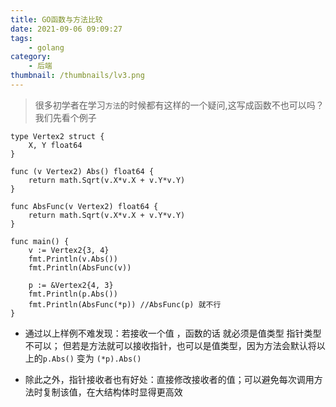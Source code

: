 ```yaml
---
title: GO函数与方法比较
date: 2021-09-06 09:09:27
tags:
    - golang   
category:
    - 后端
thumbnail: /thumbnails/lv3.png
---
```

>很多初学者在学习`方法`的时候都有这样的一个疑问,这写成函数不也可以吗？
>我们先看个例子

```golang
type Vertex2 struct {
    X, Y float64
}

func (v Vertex2) Abs() float64 {
    return math.Sqrt(v.X*v.X + v.Y*v.Y)
}

func AbsFunc(v Vertex2) float64 {
    return math.Sqrt(v.X*v.X + v.Y*v.Y)
}

func main() {
    v := Vertex2{3, 4}
    fmt.Println(v.Abs())
    fmt.Println(AbsFunc(v))

    p := &Vertex2{4, 3}
    fmt.Println(p.Abs())
    fmt.Println(AbsFunc(*p)) //AbsFunc(p) 就不行
}
```

- 通过以上样例不难发现：若接收一个值 ，函数的话 就必须是值类型 指针类型不可以；
但若是方法就可以接收指针，也可以是值类型，因为方法会默认将以上的`p.Abs()` 变为 `(*p).Abs()`

- 除此之外，指针接收者也有好处：直接修改接收者的值；可以避免每次调用方法时复制该值，在大结构体时显得更高效